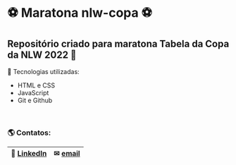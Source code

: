 # ⚽ Maratona nlw-copa ⚽

## Repositório criado para maratona Tabela da Copa da NLW 2022 👟

🚀 Tecnologias utilizadas:

- HTML e CSS
- JavaScript
- Git e Github
<br>

### 🌎 Contatos:

📌 [LinkedIn](https://www.linkedin.com/in/monicamanasses/)   |  ✉  [email](mailto:monicakkc@gmail.com) 
:---------------: | :---------------:

